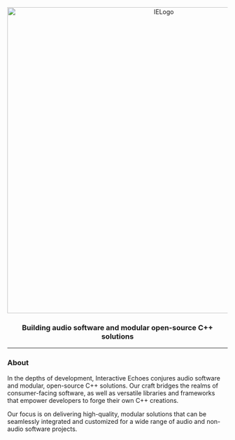 <div align="center">
  <picture>
    <source media="(prefers-color-scheme: light)" srcset="https://github.com/mozahzah/IECore/raw/master/Resources/IE-Brand-Kit/IE-Logo-Banner-Alt-NoBg.png?">
    <source media="(prefers-color-scheme: dark)" srcset="https://github.com/mozahzah/IECore/raw/master/Resources/IE-Brand-Kit/IE-Logo-Banner-NoBg.png?">
  <img alt="IELogo" width="700">
  </picture>
  <h3>
    Building audio software and modular open-source C++ solutions
  </h3>
</div>



---
### About
In the depths of development, Interactive Echoes conjures audio software and modular, open-source C++ solutions. Our craft bridges the realms of consumer-facing software, as well as versatile libraries and frameworks that empower developers to forge their own C++ creations.

Our focus is on delivering high-quality, modular solutions that can be seamlessly integrated and customized for a wide range of audio and non-audio software projects.
